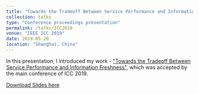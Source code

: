 ```yaml
---
title: "Towards the Tradeoff Between Service Performance and Information Freshness"
collection: talks
type: "Conference proceedings presentation"
permalink: /talks/ICC2019
venue: "IEEE ICC 2019"
date: 2019-05-20
location: "Shanghai, China"
---
```


In this presentation, I introduced my work - ["Towards the Tradeoff Between Service Performance and Information Freshness"](https://zhongdong1994.github.io/publications/icc2019), which was accepted by the main conference of ICC 2019. 

[Download Slides here](https://zhongdong1994.github.io/files/Tradeoff_slides_ICC2019.pdf)
